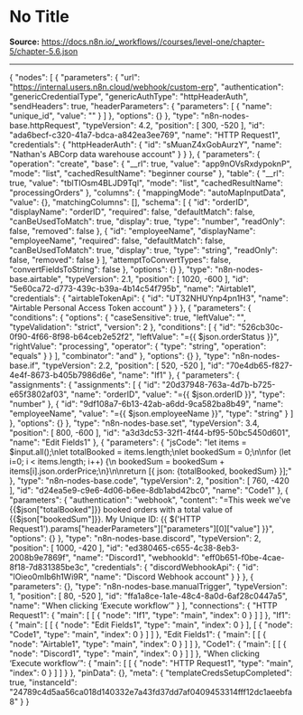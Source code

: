 # No Title

**Source:** https://docs.n8n.io/_workflows//courses/level-one/chapter-5/chapter-5.6.json

---

{
"nodes": [
{
"parameters": {
"url": "https://internal.users.n8n.cloud/webhook/custom-erp",
"authentication": "genericCredentialType",
"genericAuthType": "httpHeaderAuth",
"sendHeaders": true,
"headerParameters": {
"parameters": [
{
"name": "unique_id",
"value": ""
}
]
},
"options": {}
},
"type": "n8n-nodes-base.httpRequest",
"typeVersion": 4.2,
"position": [
300,
-520
],
"id": "ada6becf-c320-41a7-bdca-a842ea3ee769",
"name": "HTTP Request1",
"credentials": {
"httpHeaderAuth": {
"id": "sMuanZ4xGobAurzY",
"name": "Nathan's ABCorp data warehouse account"
}
}
},
{
"parameters": {
"operation": "create",
"base": {
"__rl": true,
"value": "app9nOVsRxdypoknP",
"mode": "list",
"cachedResultName": "beginner course"
},
"table": {
"__rl": true,
"value": "tblTIOsm4BLJD9Tql",
"mode": "list",
"cachedResultName": "processingOrders"
},
"columns": {
"mappingMode": "autoMapInputData",
"value": {},
"matchingColumns": [],
"schema": [
{
"id": "orderID",
"displayName": "orderID",
"required": false,
"defaultMatch": false,
"canBeUsedToMatch": true,
"display": true,
"type": "number",
"readOnly": false,
"removed": false
},
{
"id": "employeeName",
"displayName": "employeeName",
"required": false,
"defaultMatch": false,
"canBeUsedToMatch": true,
"display": true,
"type": "string",
"readOnly": false,
"removed": false
}
],
"attemptToConvertTypes": false,
"convertFieldsToString": false
},
"options": {}
},
"type": "n8n-nodes-base.airtable",
"typeVersion": 2.1,
"position": [
1020,
-600
],
"id": "5e60ca72-d773-439c-b39a-4b14c54f795b",
"name": "Airtable1",
"credentials": {
"airtableTokenApi": {
"id": "UT32NHUYnp4pn1H3",
"name": "Airtable Personal Access Token account"
}
}
},
{
"parameters": {
"conditions": {
"options": {
"caseSensitive": true,
"leftValue": "",
"typeValidation": "strict",
"version": 2
},
"conditions": [
{
"id": "526cb30c-0f90-4f66-8f98-b64ceb2e52f2",
"leftValue": "={{ $json.orderStatus }}",
"rightValue": "processing",
"operator": {
"type": "string",
"operation": "equals"
}
}
],
"combinator": "and"
},
"options": {}
},
"type": "n8n-nodes-base.if",
"typeVersion": 2.2,
"position": [
520,
-520
],
"id": "70e4db65-f827-4e4f-8673-b405b7986d6e",
"name": "If1"
},
{
"parameters": {
"assignments": {
"assignments": [
{
"id": "20d37948-763a-4d7b-b725-e65f3802af03",
"name": "orderID",
"value": "={{ $json.orderID }}",
"type": "number"
},
{
"id": "9df108a7-6b13-42ab-a6dd-9ca582ba8b49",
"name": "employeeName",
"value": "={{ $json.employeeName }}",
"type": "string"
}
]
},
"options": {}
},
"type": "n8n-nodes-base.set",
"typeVersion": 3.4,
"position": [
800,
-600
],
"id": "a3d3dc53-32f1-4f44-bf95-50bc5450d601",
"name": "Edit Fields1"
},
{
"parameters": {
"jsCode": "let items = $input.all();\nlet totalBooked = items.length;\nlet bookedSum = 0;\n\nfor (let i=0; i < items.length; i++) {\n bookedSum = bookedSum + items[i].json.orderPrice;\n}\n\nreturn [{ json: {totalBooked, bookedSum} }];"
},
"type": "n8n-nodes-base.code",
"typeVersion": 2,
"position": [
760,
-420
],
"id": "d24ea5e9-c9e6-4d06-b6ee-8db1abd42bc0",
"name": "Code1"
},
{
"parameters": {
"authentication": "webhook",
"content": "=This week we've {{$json[\"totalBooked\"]}} booked orders with a total value of {{$json[\"bookedSum\"]}}. My Unique ID: {{ $('HTTP Request1').params[\"headerParameters\"][\"parameters\"][0][\"value\"] }}",
"options": {}
},
"type": "n8n-nodes-base.discord",
"typeVersion": 2,
"position": [
1000,
-420
],
"id": "ed380465-c655-4c38-8eb3-2008b9e7869f",
"name": "Discord1",
"webhookId": "eff0b651-f0be-4cae-8f18-7d831385be3c",
"credentials": {
"discordWebhookApi": {
"id": "lOieo0mIb6h1Wi9R",
"name": "Discord Webhook account"
}
}
},
{
"parameters": {},
"type": "n8n-nodes-base.manualTrigger",
"typeVersion": 1,
"position": [
80,
-520
],
"id": "ffa1a8ce-1a1e-48c4-8a0d-6af28c0447a5",
"name": "When clicking ‘Execute workflow’"
}
],
"connections": {
"HTTP Request1": {
"main": [
[
{
"node": "If1",
"type": "main",
"index": 0
}
]
]
},
"If1": {
"main": [
[
{
"node": "Edit Fields1",
"type": "main",
"index": 0
}
],
[
{
"node": "Code1",
"type": "main",
"index": 0
}
]
]
},
"Edit Fields1": {
"main": [
[
{
"node": "Airtable1",
"type": "main",
"index": 0
}
]
]
},
"Code1": {
"main": [
[
{
"node": "Discord1",
"type": "main",
"index": 0
}
]
]
},
"When clicking ‘Execute workflow’": {
"main": [
[
{
"node": "HTTP Request1",
"type": "main",
"index": 0
}
]
]
}
},
"pinData": {},
"meta": {
"templateCredsSetupCompleted": true,
"instanceId": "24789c4d5aa56ca018d140332e7a43fd37dd7af0409453314fff12dc1aeebfa8"
}
}
